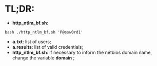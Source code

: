 # TL;DR:

* **http_ntlm_bf.sh**:
```
bash ./http_ntlm_bf.sh 'P@ssw0rd1'
```

 * **a.txt**: list of users;
 * **a.results**: list of valid credentials;
 * **http_ntlm_bf.sh**: if necessary to inform the netbios domain name, change the variable **domain** ;
